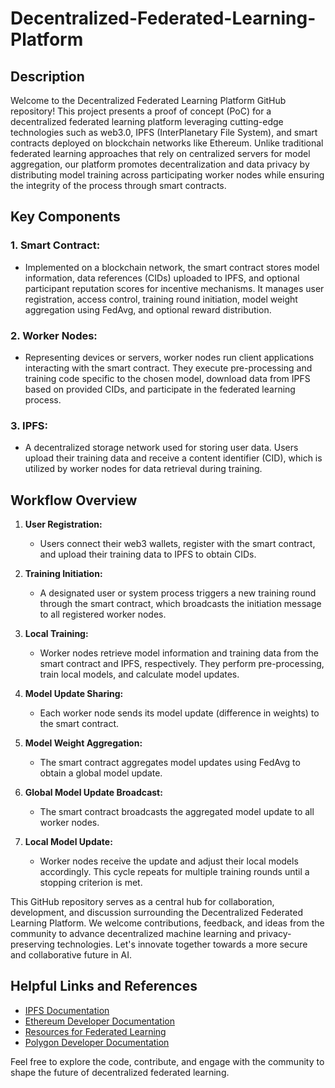 # Decentralized-Federated-Learning-Platform

## Description

Welcome to the Decentralized Federated Learning Platform GitHub repository! This project presents a proof of concept (PoC) for a decentralized federated learning platform leveraging cutting-edge technologies such as web3.0, IPFS (InterPlanetary File System), and smart contracts deployed on blockchain networks like Ethereum. Unlike traditional federated learning approaches that rely on centralized servers for model aggregation, our platform promotes decentralization and data privacy by distributing model training across participating worker nodes while ensuring the integrity of the process through smart contracts.

## Key Components

### 1. Smart Contract:
- Implemented on a blockchain network, the smart contract stores model information, data references (CIDs) uploaded to IPFS, and optional participant reputation scores for incentive mechanisms. It manages user registration, access control, training round initiation, model weight aggregation using FedAvg, and optional reward distribution.

### 2. Worker Nodes:
- Representing devices or servers, worker nodes run client applications interacting with the smart contract. They execute pre-processing and training code specific to the chosen model, download data from IPFS based on provided CIDs, and participate in the federated learning process.

### 3. IPFS:
- A decentralized storage network used for storing user data. Users upload their training data and receive a content identifier (CID), which is utilized by worker nodes for data retrieval during training.

## Workflow Overview

1. **User Registration:**
   - Users connect their web3 wallets, register with the smart contract, and upload their training data to IPFS to obtain CIDs.

2. **Training Initiation:**
   - A designated user or system process triggers a new training round through the smart contract, which broadcasts the initiation message to all registered worker nodes.

3. **Local Training:**
   - Worker nodes retrieve model information and training data from the smart contract and IPFS, respectively. They perform pre-processing, train local models, and calculate model updates.

4. **Model Update Sharing:**
   - Each worker node sends its model update (difference in weights) to the smart contract.

5. **Model Weight Aggregation:**
   - The smart contract aggregates model updates using FedAvg to obtain a global model update.

6. **Global Model Update Broadcast:**
   - The smart contract broadcasts the aggregated model update to all worker nodes.

7. **Local Model Update:**
   - Worker nodes receive the update and adjust their local models accordingly. This cycle repeats for multiple training rounds until a stopping criterion is met.

This GitHub repository serves as a central hub for collaboration, development, and discussion surrounding the Decentralized Federated Learning Platform. We welcome contributions, feedback, and ideas from the community to advance decentralized machine learning and privacy-preserving technologies. Let's innovate together towards a more secure and collaborative future in AI.

## Helpful Links and References

- [IPFS Documentation](https://docs.ipfs.io/)
- [Ethereum Developer Documentation](https://ethereum.org/developers/)
- [Resources for Federated Learning](https://github.com/weimingwill/awesome-federated-learning)
- [Polygon Developer Documentation](https://docs.polygon.technology/)

Feel free to explore the code, contribute, and engage with the community to shape the future of decentralized federated learning.
